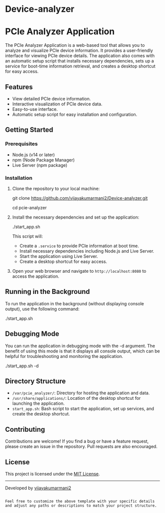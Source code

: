 # Device-analyzer

# PCIe Analyzer Application

The PCIe Analyzer Application is a web-based tool that allows you to analyze and visualize PCIe device information. It provides a user-friendly interface for viewing PCIe device details. The application also comes with an automatic setup script that installs necessary dependencies, sets up a service for boot-time information retrieval, and creates a desktop shortcut for easy access.

## Features

- View detailed PCIe device information.
- Interactive visualization of PCIe device data.
- Easy-to-use interface.
- Automatic setup script for easy installation and configuration.

## Getting Started

### Prerequisites

- Node.js (v14 or later)
- npm (Node Package Manager)
- Live Server (npm package)

### Installation

1. Clone the repository to your local machine:

   
   git clone https://github.com/vijayakumarmani2/Device-analyzer.git
   
   cd pcie-analyzer
   

3. Install the necessary dependencies and set up the application:

   ./start_app.sh
   

   This script will:
   - Create a `.service` to provide PCIe information at boot time.
   - Install necessary dependencies including Node.js and Live Server.
   - Start the application using Live Server.
   - Create a desktop shortcut for easy access.

4. Open your web browser and navigate to `http://localhost:8080` to access the application.

## Running in the Background

To run the application in the background (without displaying console output), use the following command:

./start_app.sh

## Debugging Mode

You can run the application in debugging mode with the -d argument. The benefit of using this mode is that it displays all console output, which can be helpful for troubleshooting and monitoring the application.

./start_app.sh -d

## Directory Structure

- `/var/pcie_analyzer/`: Directory for hosting the application and data.
- `/usr/share/applications/`: Location of the desktop shortcut for launching the application.
- `start_app.sh`: Bash script to start the application, set up services, and create the desktop shortcut.

## Contributing

Contributions are welcome! If you find a bug or have a feature request, please create an issue in the repository. Pull requests are also encouraged.

## License

This project is licensed under the [MIT License](LICENSE).

---

Developed by [vijayakumarmani2](https://github.com/your-username)
```

Feel free to customize the above template with your specific details and adjust any paths or descriptions to match your project structure.
